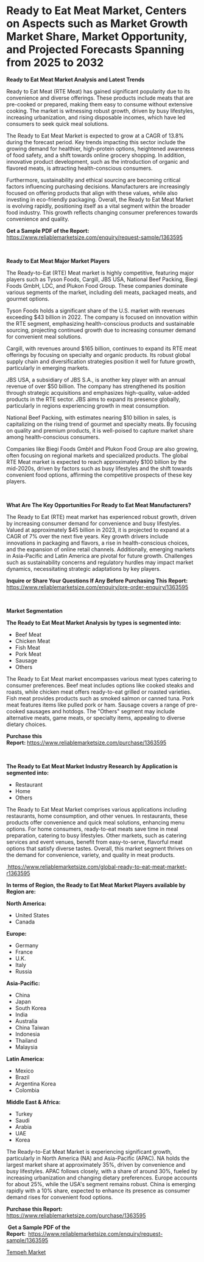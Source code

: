 <p><h1>Ready to Eat Meat Market, Centers on Aspects such as Market Growth Market Share, Market Opportunity, and Projected Forecasts Spanning from 2025 to 2032</h1></p><p><strong>Ready to Eat Meat Market Analysis and Latest Trends</strong></p>
<p><p>Ready to Eat Meat (RTE Meat) has gained significant popularity due to its convenience and diverse offerings. These products include meats that are pre-cooked or prepared, making them easy to consume without extensive cooking. The market is witnessing robust growth, driven by busy lifestyles, increasing urbanization, and rising disposable incomes, which have led consumers to seek quick meal solutions.</p><p>The Ready to Eat Meat Market is expected to grow at a CAGR of 13.8% during the forecast period. Key trends impacting this sector include the growing demand for healthier, high-protein options, heightened awareness of food safety, and a shift towards online grocery shopping. In addition, innovative product development, such as the introduction of organic and flavored meats, is attracting health-conscious consumers. </p><p>Furthermore, sustainability and ethical sourcing are becoming critical factors influencing purchasing decisions. Manufacturers are increasingly focused on offering products that align with these values, while also investing in eco-friendly packaging. Overall, the Ready to Eat Meat Market is evolving rapidly, positioning itself as a vital segment within the broader food industry. This growth reflects changing consumer preferences towards convenience and quality.</p></p>
<p><strong>Get a Sample PDF of the Report:&nbsp;</strong> <a href="https://www.reliablemarketsize.com/enquiry/request-sample/1363595?utm_campaign=2337&utm_medium=2&utm_source=Github&utm_content=ia&utm_term=07042025&utm_id=ready-to-eat-meat">https://www.reliablemarketsize.com/enquiry/request-sample/1363595</a></p>
<p>&nbsp;</p>
<p><strong>Ready to Eat Meat Major Market Players</strong></p>
<p><p>The Ready-to-Eat (RTE) Meat market is highly competitive, featuring major players such as Tyson Foods, Cargill, JBS USA, National Beef Packing, Biegi Foods GmbH, LDC, and Plukon Food Group. These companies dominate various segments of the market, including deli meats, packaged meats, and gourmet options.</p><p>Tyson Foods holds a significant share of the U.S. market with revenues exceeding $43 billion in 2022. The company is focused on innovation within the RTE segment, emphasizing health-conscious products and sustainable sourcing, projecting continued growth due to increasing consumer demand for convenient meal solutions.</p><p>Cargill, with revenues around $165 billion, continues to expand its RTE meat offerings by focusing on specialty and organic products. Its robust global supply chain and diversification strategies position it well for future growth, particularly in emerging markets.</p><p>JBS USA, a subsidiary of JBS S.A., is another key player with an annual revenue of over $50 billion. The company has strengthened its position through strategic acquisitions and emphasizes high-quality, value-added products in the RTE sector. JBS aims to expand its presence globally, particularly in regions experiencing growth in meat consumption.</p><p>National Beef Packing, with estimates nearing $10 billion in sales, is capitalizing on the rising trend of gourmet and specialty meats. By focusing on quality and premium products, it is well-poised to capture market share among health-conscious consumers.</p><p>Companies like Biegi Foods GmbH and Plukon Food Group are also growing, often focusing on regional markets and specialized products. The global RTE Meat market is expected to reach approximately $100 billion by the mid-2020s, driven by factors such as busy lifestyles and the shift towards convenient food options, affirming the competitive prospects of these key players.</p></p>
<p>&nbsp;</p>
<p><strong>What Are The Key Opportunities For Ready to Eat Meat Manufacturers?</strong></p>
<p><p>The Ready to Eat (RTE) meat market has experienced robust growth, driven by increasing consumer demand for convenience and busy lifestyles. Valued at approximately $45 billion in 2023, it is projected to expand at a CAGR of 7% over the next five years. Key growth drivers include innovations in packaging and flavors, a rise in health-conscious choices, and the expansion of online retail channels. Additionally, emerging markets in Asia-Pacific and Latin America are pivotal for future growth. Challenges such as sustainability concerns and regulatory hurdles may impact market dynamics, necessitating strategic adaptations by key players.</p></p>
<p><strong>Inquire or Share Your Questions If Any Before Purchasing This Report:</strong> <a href="https://www.reliablemarketsize.com/enquiry/pre-order-enquiry/1363595?utm_campaign=2337&utm_medium=2&utm_source=Github&utm_content=ia&utm_term=07042025&utm_id=ready-to-eat-meat">https://www.reliablemarketsize.com/enquiry/pre-order-enquiry/1363595</a></p>
<p>&nbsp;</p>
<p><strong>Market Segmentation</strong></p>
<p><strong>The Ready to Eat Meat Market Analysis by types is segmented into:</strong></p>
<p><ul><li>Beef Meat</li><li>Chicken Meat</li><li>Fish Meat</li><li>Pork Meat</li><li>Sausage</li><li>Others</li></ul></p>
<p><p>The Ready to Eat Meat market encompasses various meat types catering to consumer preferences. Beef meat includes options like cooked steaks and roasts, while chicken meat offers ready-to-eat grilled or roasted varieties. Fish meat provides products such as smoked salmon or canned tuna. Pork meat features items like pulled pork or ham. Sausage covers a range of pre-cooked sausages and hotdogs. The "Others" segment may include alternative meats, game meats, or specialty items, appealing to diverse dietary choices.</p></p>
<p><strong>Purchase this Report:&nbsp;</strong><a href="https://www.reliablemarketsize.com/purchase/1363595?utm_campaign=2337&utm_medium=2&utm_source=Github&utm_content=ia&utm_term=07042025&utm_id=ready-to-eat-meat">https://www.reliablemarketsize.com/purchase/1363595</a></p>
<p>&nbsp;</p>
<p><strong>The Ready to Eat Meat Market Industry Research by Application is segmented into:</strong></p>
<p><ul><li>Restaurant</li><li>Home</li><li>Others</li></ul></p>
<p><p>The Ready to Eat Meat Market comprises various applications including restaurants, home consumption, and other venues. In restaurants, these products offer convenience and quick meal solutions, enhancing menu options. For home consumers, ready-to-eat meats save time in meal preparation, catering to busy lifestyles. Other markets, such as catering services and event venues, benefit from easy-to-serve, flavorful meat options that satisfy diverse tastes. Overall, this market segment thrives on the demand for convenience, variety, and quality in meat products.</p></p>
<p><a href="https://www.reliablemarketsize.com/global-ready-to-eat-meat-market-r1363595?utm_campaign=2337&utm_medium=2&utm_source=Github&utm_content=ia&utm_term=07042025&utm_id=ready-to-eat-meat">&nbsp;https://www.reliablemarketsize.com/global-ready-to-eat-meat-market-r1363595</a></p>
<p><strong>In terms of Region, the Ready to Eat Meat Market Players available by Region are:</strong></p>
<p>
    <p> <strong> North America: </strong>
        <ul>
            <li>United States</li>
            <li>Canada</li>
        </ul>
        </p> 
    <p> <strong> Europe: </strong>
        <ul>
            <li>Germany</li>
            <li>France</li>
            <li>U.K.</li>
            <li>Italy</li>
            <li>Russia</li>
        </ul>
        </p> 
    <p> <strong> Asia-Pacific: </strong>
        <ul>
            <li>China</li>
            <li>Japan</li>
            <li>South Korea</li>
            <li>India</li>
            <li>Australia</li>
            <li>China Taiwan</li>
            <li>Indonesia</li>
            <li>Thailand</li>
            <li>Malaysia</li>
        </ul>
        </p> 
    <p> <strong> Latin America: </strong>
        <ul>
            <li>Mexico</li>
            <li>Brazil</li>
            <li>Argentina Korea</li>
            <li>Colombia</li>
        </ul>
        </p> 
    <p> <strong> Middle East & Africa: </strong>
        <ul>
            <li>Turkey</li>
            <li>Saudi</li>
            <li>Arabia</li>
            <li>UAE</li>
            <li>Korea</li>
        </ul>
    </p>
    </p>
<p><p>The Ready-to-Eat Meat Market is experiencing significant growth, particularly in North America (NA) and Asia-Pacific (APAC). NA holds the largest market share at approximately 35%, driven by convenience and busy lifestyles. APAC follows closely, with a share of around 30%, fueled by increasing urbanization and changing dietary preferences. Europe accounts for about 25%, while the USA's segment remains robust. China is emerging rapidly with a 10% share, expected to enhance its presence as consumer demand rises for convenient food options.</p></p>
<p><strong>Purchase this Report: </strong><a href="https://www.reliablemarketsize.com/purchase/1363595?utm_campaign=2337&utm_medium=2&utm_source=Github&utm_content=ia&utm_term=07042025&utm_id=ready-to-eat-meat">https://www.reliablemarketsize.com/purchase/1363595</a></p>
<p>&nbsp;<strong>Get a Sample PDF of the Report:&nbsp;&nbsp;</strong><a href="https://www.reliablemarketsize.com/enquiry/request-sample/1363595?utm_campaign=2337&utm_medium=2&utm_source=Github&utm_content=ia&utm_term=07042025&utm_id=ready-to-eat-meat">https://www.reliablemarketsize.com/enquiry/request-sample/1363595</a></p>
<p><strong></strong></p>
<p><p><a href="https://github.com/lehumiston1971679/Market-Research-Report-List-1/blob/main/tempeh-market.md?utm_campaign=2337&utm_medium=2&utm_source=Github&utm_content=ia&utm_term=07042025&utm_id=ready-to-eat-meat">Tempeh Market</a></p></p>